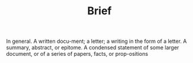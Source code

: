 ---
title: Brief
letter: B
permalink: "/definitions/bld-brief.html"
body: In general. A written docu-ment; a letter; a writing in the form of a letter.
  A summary, abstract, or epitome. A condensed statement of some larger document,
  or of a series of papers, facts, or prop-ositions
published_at: '2018-07-07'
source: Black's Law Dictionary 2nd Ed (1910)
layout: post
---